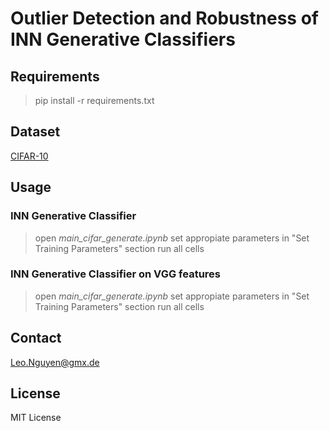 # Outlier Detection and Robustness of INN Generative Classifiers

## Requirements
> pip install -r requirements.txt

## Dataset
[CIFAR-10](https://www.cs.toronto.edu/~kriz/cifar.html)

## Usage

### INN Generative Classifier
> open *main_cifar_generate.ipynb*
> set appropiate parameters in "Set Training Parameters" section
> run all cells

### INN Generative Classifier on VGG features
> open *main_cifar_generate.ipynb*
> set appropiate parameters in "Set Training Parameters" section
> run all cells

## Contact
Leo.Nguyen@gmx.de

## License
MIT License





